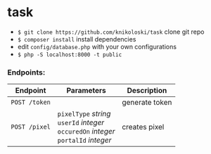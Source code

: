 # task

* `$ git clone https://github.com/knikoloski/task` clone git repo
* `$ composer install` install dependencies
* edit `config/database.php` with your own configurations
* `$ php -S localhost:8000 -t public` 

### Endpoints:

Endpoint | Parameters | Description
------------ | ------------- | -------------
`POST /token` |  | generate token 
`POST /pixel` | `pixelType` _string_ <br />`userId` _integer_ <br /> `occuredOn` _integer_ <br /> `portalId` _integer_ | creates pixel

